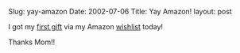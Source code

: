 Slug: yay-amazon
Date: 2002-07-06
Title: Yay Amazon!
layout: post

I got my <a href="http://www.amazon.com/exec/obidos/ASIN/B000035P5A/qid=1025905437/sr=8-1/ref=sr_8_1/104-4315644-0661538">first gift</a> via my Amazon <a href="http://www.amazon.com/exec/obidos/wishlist/3LTLZO7R8J93B/ref%3Dwl%5Fs%5F3/104-4315644-0661538">wishlist</a> today!

Thanks Mom!!
